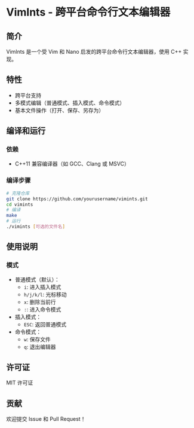 # VimInts - 跨平台命令行文本编辑器
## 简介
VimInts 是一个受 Vim 和 Nano 启发的跨平台命令行文本编辑器，使用 C++ 实现。
## 特性
- 跨平台支持
- 多模式编辑（普通模式、插入模式、命令模式）
- 基本文件操作（打开、保存、另存为）
## 编译和运行
### 依赖
- C++11 兼容编译器（如 GCC、Clang 或 MSVC）
### 编译步骤
```bash
# 克隆仓库
git clone https://github.com/yourusername/vimints.git
cd vimints
# 编译
make
# 运行
./vimints [可选的文件名]
```
## 使用说明
### 模式
- 普通模式（默认）：
  - `i`: 进入插入模式
  - `h/j/k/l`: 光标移动
  - `x`: 删除当前行
  - `:`: 进入命令模式
- 插入模式：
  - `ESC`: 返回普通模式
- 命令模式：
  - `w`: 保存文件
  - `q`: 退出编辑器
## 许可证
MIT 许可证
## 贡献
欢迎提交 Issue 和 Pull Request！
